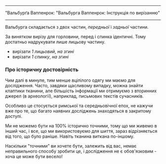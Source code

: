 - - -
"Вальбурґа Ваппенрок: "Вальбурга Ваппенрок: Інструкція по вирізанню"
- - -

Вальбурга складається з двох частин, _передньої_ і _задньої_ частини.

<Tip>

За винятком вирізу для горловини, перед і спинка ідентичні. Тому достатньо надрукувати лише лицьову частину.

</Tip>

- вирізати _1 лицьовий_, _на згині_
- вирізати _1 спинку_, _на згині_

### Про історичну достовірність

Чим далі в минуле, тим менше вцілілого одягу ми маємо для дослідження. Часто, завдяки щасливому випадку, можна знайти клаптики тканини, але більшість інформації ми отримуємо з вторинних джерел (в археології), наприклад, письмових текстів сучасників.

Особливо це стосується римської та середньовічної епох, не кажучи вже про те, що багато наявних досліджень знаходяться в закритому доступі.

Ми не можемо бути на 100% історично точними, тому що ми живемо в інший час, і все, що ми використовуємо для шиття, зараз відрізняється від того, що було раніше. Навіть тканина виткана по-іншому.

Наскільки "точними" ви хочете бути, залежить від вас, немає неправильного способу зробити це, і дослідження не є обов'язковим - хоча це може бути весело!
